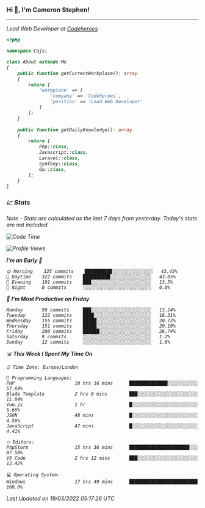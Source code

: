### Hi 👋, I'm Cameron Stephen!
<hr>
<p><em>Lead Web Developer at <a href="https://codeheroes.co.uk">Codeheroes</a></p>


```php
<?php

namespace Cajs;

class About extends Me
{
    public function getCurrentWorkplace(): array
    {
        return [
            'workplace' => [
                'company' => 'Codeheroes',
                'position' => 'Lead Web Developer'
            ]
        ];
    }

    public function getDailyKnowledge(): array
    {
        return [
            Php::class,
            Javascript::class,
            Laravel::class,
            Symfony::class,
            Go::class,
        ];
    }
}
```

### 📈 Stats
<p><em>Note - Stats are calculated as the last 7 days from yesterday. Today's stats are not included.</em></p>


<!--START_SECTION:waka-->
![Code Time](http://img.shields.io/badge/Code%20Time-2%2C742%20hrs%2031%20mins-blue)

![Profile Views](http://img.shields.io/badge/Profile%20Views-0-blue)

**I'm an Early 🐤** 

```text
🌞 Morning    325 commits    ██████████░░░░░░░░░░░░░░░   43.45% 
🌆 Daytime    322 commits    ██████████░░░░░░░░░░░░░░░   43.05% 
🌃 Evening    101 commits    ███░░░░░░░░░░░░░░░░░░░░░░   13.5% 
🌙 Night      0 commits      ░░░░░░░░░░░░░░░░░░░░░░░░░   0.0%

```
📅 **I'm Most Productive on Friday** 

```text
Monday       99 commits     ███░░░░░░░░░░░░░░░░░░░░░░   13.24% 
Tuesday      122 commits    ████░░░░░░░░░░░░░░░░░░░░░   16.31% 
Wednesday    155 commits    █████░░░░░░░░░░░░░░░░░░░░   20.72% 
Thursday     151 commits    █████░░░░░░░░░░░░░░░░░░░░   20.19% 
Friday       200 commits    ██████░░░░░░░░░░░░░░░░░░░   26.74% 
Saturday     9 commits      ░░░░░░░░░░░░░░░░░░░░░░░░░   1.2% 
Sunday       12 commits     ░░░░░░░░░░░░░░░░░░░░░░░░░   1.6%

```


📊 **This Week I Spent My Time On** 

```text
⌚︎ Time Zone: Europe/London

💬 Programming Languages: 
PHP                      10 hrs 16 mins      ██████████████░░░░░░░░░░░   57.69% 
Blade Template           2 hrs 6 mins        ███░░░░░░░░░░░░░░░░░░░░░░   11.84% 
Vue.js                   1 hr                █░░░░░░░░░░░░░░░░░░░░░░░░   5.66% 
JSON                     48 mins             █░░░░░░░░░░░░░░░░░░░░░░░░   4.56% 
JavaScript               47 mins             █░░░░░░░░░░░░░░░░░░░░░░░░   4.41%

🔥 Editors: 
PhpStorm                 15 hrs 36 mins      ██████████████████████░░░   87.58% 
VS Code                  2 hrs 12 mins       ███░░░░░░░░░░░░░░░░░░░░░░   12.42%

💻 Operating System: 
Windows                  17 hrs 49 mins      █████████████████████████   100.0%

```


 Last Updated on 19/03/2022 05:17:26 UTC
<!--END_SECTION:waka-->
